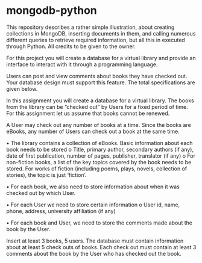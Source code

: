 # mongodb-python
This repository describes a rather simple illustration, about creating collections in MongoDB, inserting documents in them, and calling numerous different queries to retrieve required information, but all this in executed through Python. All credits to be given to the owner.

For this project you will create a database for a virtual library and provide an interface to interact with it through a programming language. 

Users can post and view comments about books they have checked out. Your database design must support this feature. The total specifications are given below.

In this assignment you will create a database for a virtual library. The books from the library can be “checked out” by Users for a fixed period of time. For this assignment let us assume that books cannot be renewed. 

A User may check out any number of books at a time. Since the books are eBooks, any number of Users can check out a book at the same time.

•	The library contains a collection of eBooks. Basic information about each book needs to be stored
o	Title, primary author, secondary authors (if any), date of first publication, number of pages, publisher, translator (if any)
o	For non-fiction books, a list of the key topics covered by the book needs to be stored. For works of fiction (including poems, plays, novels, collection of stories), the topic is just ‘fiction’.

•	For each book, we also need to store information about when it was checked out by which User.

•	For each User we need to store certain information
o	User id, name, phone, address, university affiliation (if any)

•	For each book and User, we need to store the comments made about the book by the User.

Insert at least 3 books, 5 users. The database must contain information about at least 5 check outs of books. Each check out must contain at least 3 comments about the book by the User who has checked out the book.


